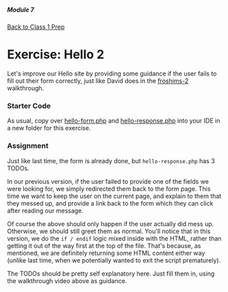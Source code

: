 ##### Module 7

[Back to Class 1 Prep](../class1-prep)

# Exercise: Hello 2

Let's improve our Hello site by providing some guidance if the user fails to fill out their form correctly, just like David does in the <a href="https://www.youtube.com/watch?v=csboq6ZtqkI&index=6&list=PLhQjrBD2T381f7IlC090UL9JN-PJfGoLd">froshims-2</a> walkthrough.

### Starter Code

As usual, copy over [hello-form.php](./hello-form.html) and [hello-response.php](./hello-response.html) into your IDE in a new folder for this exercise. 

### Assignment

Just like last time, the form is already done, but `hello-response.php` has 3 TODOs. 

In our previous version, if the user failed to provide one of the fields we were looking for, we simply redirected them back to the form page. This time we want to keep the user on the current page, and explain to them that they messed up, and provide a link back to the form which they can click after reading our message.

Of course the above should only happen if the user actually did mess up. Otherwise, we should still greet them as normal. You'll notice that in this version, we do the `if / endif` logic mixed inside with the HTML, rather than getting it out of the way first at the top of the file. That's because, as mentioned, we are definitely returning some HTML content either way (unlike last time, when we potentially wanted to exit the script prematurely).

The TODOs should be pretty self explanatory here. Just fill them in, using the walkthrough video above as guidance.
